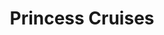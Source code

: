 ---
title: Princess Cruises
class: princess-cruises
price: 1299
info: Top Princess Baltic Capitals & Scandinavian Deals
cruise-url: http://www.planetcruise.co.uk/holidaysearch/promotion?promotionid=72&referrersiteid=970
---